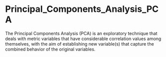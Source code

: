 # Principal_Components_Analysis_PCA
 The Principal Components Analysis (PCA) is an exploratory technique that deals with metric variables that have considerable correlation values among themselves, with the aim of establishing new variable(s) that capture the combined behavior of the original variables.
